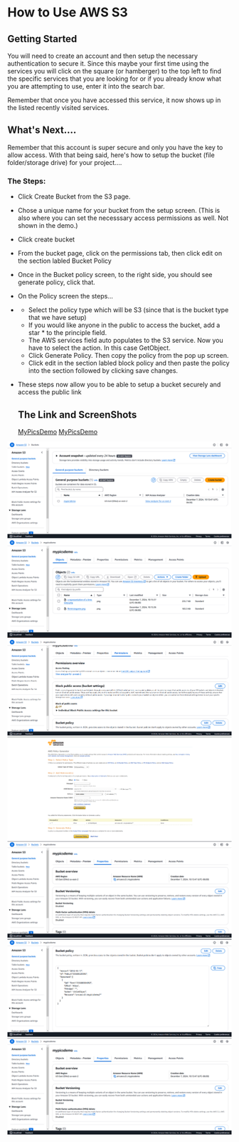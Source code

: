 # How to Use AWS S3

## Getting Started
You will need to create an account and then setup the necessary authentication to secure it. Since this maybe your first time using the services you will click on the square (or hamberger) to the top left to find the 
specific services that you are looking for or if you already know what you are attempting to use, enter it into the search bar. 

Remember that once you have accessed this service, it now shows up in the listed recently visited services. 

## What's Next....
Remember that this account is super secure and only you have the key to allow access. With that being said, here's how to setup the bucket (file folder/storage drive) for your project....

### The Steps:
- Click Create Bucket from the S3 page.
- Chose a unique name for your bucket from the setup screen. (This is also where you can set the necesssary access permissions as well. Not shown in the demo.)
- Click create bucket
- From the bucket page, click on the permissions tab, then click edit on the section labled Bucket Policy
- Once in the Bucket policy screen, to the right side, you should see generate policy, click that.
- On the Policy screen the steps...
- - Select the policy type which will be S3 (since that is the bucket type that we have setup)
  - If you would like anyone in the public to access the bucket, add a star * to the principle field.
  - The AWS services field auto populates to the S3 service. Now you have to select the action. In this case GetObject.
  - Click Generate Policy. Then copy the policy from the pop up screen.
  - Click edit in the section labled block policy and then paste the policy into the section followed by clicking save changes.
- These steps now allow you to be able to setup a bucket securely and access the public link

  ## The Link and ScreenShots
  [MyPicsDemo](https://mypicsdemo.s3.us-east-2.amazonaws.com/a%20representation%20of%20a%20time%20warp.png?X-Amz-Algorithm=AWS4-HMAC-SHA256&X-Amz-Content-Sha256=UNSIGNED-PAYLOAD&X-Amz-Credential=ASIA47GCAHX7SMLAWH2L%2F20241207%2Fus-east-2%2Fs3%2Faws4_request&X-Amz-Date=20241207T171349Z&X-Amz-Expires=300&X-Amz-Security-Token=IQoJb3JpZ2luX2VjEJH%2F%2F%2F%2F%2F%2F%2F%2F%2F%2FwEaCXVzLWVhc3QtMiJHMEUCIQCo5I3%2BAlFvpUcGHyOjEDr%2BGiqWYoHi5egv8JihNZMZAQIgHWrJcNb6t7vt9CX3MIRZnVP2PfbFPtdUhtJHvdQU6gAq6AIIShAAGgw4OTE2MTI1NzcyNzkiDOEAfsVPp%2Fc%2By5H%2F1yrFAmihKxCOo92MXPwWOziiyYCAqiEOX9%2FeJHW327mSrDVKfmvbh1%2BzDZ3f0xukiyhF7CFWc2M3QLdAXPKI0Mud1kxKbSfImNjJaOsgNal5HP1uszHESaV%2FuMENiNDxZemSeCx3fdKjz7SvwTyR%2Bqbum7MjlMvQSgEBPW%2FVXxcFI86Gg2%2FTzfTNP6vA3jmkg%2BR06l7keRx00i9GRnw6MH75GVrUUSkHbrV5YP%2BhR7V5%2BXaFXOotl3F3EKnJ4ebG0QiY2DmFFdZNggewVD2mwki%2BjNxG%2Bmy58YiBng8oEz3OXwteH51sJeHQNuNO69ljAPq7Dn%2B1OuF4fmllx8EdUreZyOq0RWvy%2FTqOBk%2FVQ1MoUwnlDgAJmEMCnMUSCd4BTlv4ATqjw3ikGrdeaQDS%2BnssBCIFbMSLPqwiFmnr%2BFGVEJB0J4Agb%2Fcwu8%2FRugY6swKZ7mpjBqrmVgIjEODth3CcRA7M%2Bbaz%2FdwYnPUgDhfxWdRm6TIHaJdfMaROYfeuqoJp2MOXxB%2F7EJox6CPpO7xgkGLjHQALnfx%2FZeUWjurVqAjob%2FcPlytw2ozYJymNRCEVKHZseUVsZNd4MtnyY4AL04gPc6uqIs6kq33A5w8ZUSwf3mMx7B5CqTC0x4cieLYQMUTPoSXc0GeG%2BrJ1hYeXPZqwQNVk9lVYlrRrjLFbWelzJzvT4BnL%2B5Q8oET95VZrOCDtguThRJe3x0v3PN%2BEwjU2V4x4%2BRDqaauCpdsS79v2D4p8SrdgvUh5U%2BrBWroMgFBSMAxw89I%2B13ZueV%2B%2FbjcYha5UhkAEBGub5fIN%2BxrRCqY%2FFEdCgC7brNdz6wSnZPCkvYQ83jji6cM3TYAs4%2BPf&X-Amz-Signature=45bb131b18ade412f3cab730e3ac05ae2a2cc22677b1ff4db2b6de047f329b0c&X-Amz-SignedHeaders=host&response-content-disposition=inline)
  [MyPicsDemo](https://mypicsdemo.s3.us-east-2.amazonaws.com/filmtriviagame.png?X-Amz-Algorithm=AWS4-HMAC-SHA256&X-Amz-Content-Sha256=UNSIGNED-PAYLOAD&X-Amz-Credential=ASIA47GCAHX7SMLAWH2L%2F20241207%2Fus-east-2%2Fs3%2Faws4_request&X-Amz-Date=20241207T171442Z&X-Amz-Expires=300&X-Amz-Security-Token=IQoJb3JpZ2luX2VjEJH%2F%2F%2F%2F%2F%2F%2F%2F%2F%2FwEaCXVzLWVhc3QtMiJHMEUCIQCo5I3%2BAlFvpUcGHyOjEDr%2BGiqWYoHi5egv8JihNZMZAQIgHWrJcNb6t7vt9CX3MIRZnVP2PfbFPtdUhtJHvdQU6gAq6AIIShAAGgw4OTE2MTI1NzcyNzkiDOEAfsVPp%2Fc%2By5H%2F1yrFAmihKxCOo92MXPwWOziiyYCAqiEOX9%2FeJHW327mSrDVKfmvbh1%2BzDZ3f0xukiyhF7CFWc2M3QLdAXPKI0Mud1kxKbSfImNjJaOsgNal5HP1uszHESaV%2FuMENiNDxZemSeCx3fdKjz7SvwTyR%2Bqbum7MjlMvQSgEBPW%2FVXxcFI86Gg2%2FTzfTNP6vA3jmkg%2BR06l7keRx00i9GRnw6MH75GVrUUSkHbrV5YP%2BhR7V5%2BXaFXOotl3F3EKnJ4ebG0QiY2DmFFdZNggewVD2mwki%2BjNxG%2Bmy58YiBng8oEz3OXwteH51sJeHQNuNO69ljAPq7Dn%2B1OuF4fmllx8EdUreZyOq0RWvy%2FTqOBk%2FVQ1MoUwnlDgAJmEMCnMUSCd4BTlv4ATqjw3ikGrdeaQDS%2BnssBCIFbMSLPqwiFmnr%2BFGVEJB0J4Agb%2Fcwu8%2FRugY6swKZ7mpjBqrmVgIjEODth3CcRA7M%2Bbaz%2FdwYnPUgDhfxWdRm6TIHaJdfMaROYfeuqoJp2MOXxB%2F7EJox6CPpO7xgkGLjHQALnfx%2FZeUWjurVqAjob%2FcPlytw2ozYJymNRCEVKHZseUVsZNd4MtnyY4AL04gPc6uqIs6kq33A5w8ZUSwf3mMx7B5CqTC0x4cieLYQMUTPoSXc0GeG%2BrJ1hYeXPZqwQNVk9lVYlrRrjLFbWelzJzvT4BnL%2B5Q8oET95VZrOCDtguThRJe3x0v3PN%2BEwjU2V4x4%2BRDqaauCpdsS79v2D4p8SrdgvUh5U%2BrBWroMgFBSMAxw89I%2B13ZueV%2B%2FbjcYha5UhkAEBGub5fIN%2BxrRCqY%2FFEdCgC7brNdz6wSnZPCkvYQ83jji6cM3TYAs4%2BPf&X-Amz-Signature=c37aad3cc3701ec6013630a5b09ddc0928510ec20df9a36031731d4e68d78eaa&X-Amz-SignedHeaders=host&response-content-disposition=inline)
  
![List](/Images/BUCKETLIST.png)
![Contents](/Images/BUCKETCONTENTS.png)
![BlockSettings](/Images/BLOCKPOLICYSETTING.png)
![GeneratePolicy](/Images/GENERATEPOLICY.png)
![ARN](/Images/ARN.png)
![BucketPolicy](/Images/BUCKETPOLICY.png)
![ARN](/Images/ARN.png)